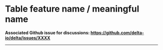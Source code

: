 # Table feature name / meaningful name
**Associated Github issue for discussions: https://github.com/delta-io/delta/issues/XXXX**
<!-- Remove this: Replace XXXX with the actual github issue number -->


<!--  Give a general description / context of the protocol change, and remove this comment. -->

--------

<!-- Remove this: Add your proposed protocol.md modifications here, and remove this comment. -->

